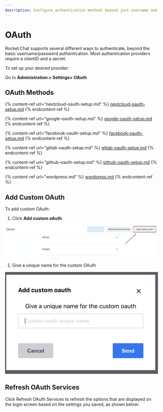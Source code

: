 ```yaml
---
description: Configure authentication methods beyond just username and password
---
```


# OAuth

Rocket.Chat supports several different ways to authenticate, beyond the basic username/password authentication. Most authentication providers require a clientID and a secret.

To set up your desired provider:

Go to **Administration > Settings> OAuth**&#x20;

## OAuth Methods

{% content-ref url="nextcloud-oauth-setup.md" %}
[nextcloud-oauth-setup.md](nextcloud-oauth-setup.md)
{% endcontent-ref %}

{% content-ref url="google-oauth-setup.md" %}
[google-oauth-setup.md](google-oauth-setup.md)
{% endcontent-ref %}

{% content-ref url="facebook-oauth-setup.md" %}
[facebook-oauth-setup.md](facebook-oauth-setup.md)
{% endcontent-ref %}

{% content-ref url="gitlab-oauth-setup.md" %}
[gitlab-oauth-setup.md](gitlab-oauth-setup.md)
{% endcontent-ref %}

{% content-ref url="github-oauth-setup.md" %}
[github-oauth-setup.md](github-oauth-setup.md)
{% endcontent-ref %}

{% content-ref url="wordpress.md" %}
[wordpress.md](wordpress.md)
{% endcontent-ref %}

## Add Custom OAuth

To add custom OAuth:

1. Click **Add custom oAuth**

![](<../../../../../.gitbook/assets/image (134).png>)

1. Give a unique name for the custom OAuth

![](<../../../../../.gitbook/assets/image (135).png>)

## Refresh OAuth Services

Click Refresh OAuth Services to refresh the options that are displayed on the login screen based on the settings you saved, as shown below:
